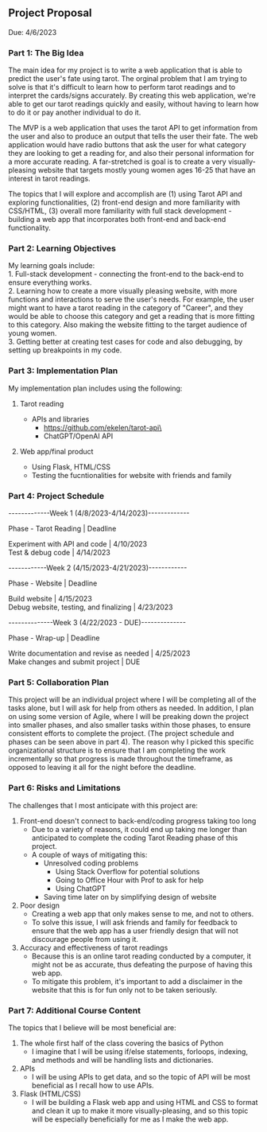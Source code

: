 ## Project Proposal
Due: 4/6/2023

<!-- The project proposal is worth 12% of the project grade.
Your proposal should contain seven parts, as specified below. The document need not be very long, but the more detail you include, the better feedback we can provide for your team: -->

<!-- The Big Idea: What is the main idea of your project? What topics will you explore and what will you accomplish? Describe your minimum viable product (MVP) and your stretch goal.
Learning Objectives: Since this is a team project, you may want to articulate both shared and individual learning goals.
Implementation Plan: This part may be somewhat ambiguous initially. You might have identified a library or a framework that you believe would be helpful for your project at this early stage. If you're uncertain about executing your project plan, provide a rough plan describing how you'll investigate this information further.
Project Schedule: You have 6 weeks (roughly) to finish the project. Draft a general timeline for your project. Depending on your project, you might be able to provide a detailed schedule or only an overview. Preparation of a longer project is also accompanied by present uncertainty, and this schedule will likely require revisions as the project progresses.
Collaboration Plan: How will you collaborate with your teammates on this project? Will you divide tasks and then incorporate them separately? Will you undertake a comprehensive pair program? Explain how you'll ensure effective team collaboration. This may also entail information on any software development methodologies you anticipate using (e.g. agile development). Be sure to clarify why you've picked this specific organizational structure.
Risks and Limitations: What do you believe is the most significant threat to this project's success?
Additional Course Content: What topics do you believe will be beneficial to your project?
The proposal must be written using markdown format. We recommend checking out https://markdown-it.github.io if you need more help with markdown syntax. You need to commit and push this proposal to your project GitHub repository. Everyone needs to submit the URL of the proposal to Canvas for grading purposes.

You should also come to class with a printed version of this proposal. We will have about 10 minutes to meet with each team. You should designate one of the two team members to take notes.

For extra reading: 150+ Pitch Deck Examples From the Most Successful Startups. -->

### Part 1: The Big Idea

The main idea for my project is to write a web application that is able to predict the user's fate using tarot. The orginal problem that I am trying to solve is that it's difficult to learn how to perform tarot readings and to interpret the cards/signs accurately. By creating this web application, we're able to get our tarot readings quickly and easily, without having to learn how to do it or pay another individual to do it.

The MVP is a web application that uses the tarot API to get information from the user and also to produce an output that tells the user their fate. The web application would have radio buttons that ask the user for what category they are looking to get a reading for, and also their personal information for a more accurate reading. A far-stretched is goal is to create a very visually-pleasing website that targets mostly young women ages 16-25 that have an interest in tarot readings.

The topics that I will explore and accomplish are (1) using Tarot API and exploring functionalities, (2) front-end design and more familiarity with CSS/HTML, (3) overall more familiarity with full stack development - building a web app that incorporates both front-end and back-end functionality.


### Part 2: Learning Objectives

My learning goals include:\
    1. Full-stack development - connecting the front-end to the back-end to ensure everything works.\
    2. Learning how to create a more visually pleasing website, with more functions and interactions to serve the user's needs. For example, the user might want to have a tarot reading in the category of "Career", and they would be able to choose this category and get a reading that is more fitting to this category. Also making the website fitting to the target audience of young women.\
    3. Getting better at creating test cases for code and also debugging, by setting up breakpoints in my code.


### Part 3: Implementation Plan

My implementation plan includes using the following:
1. Tarot reading
    - APIs and libraries
         - https://github.com/ekelen/tarot-api\
         - ChatGPT/OpenAI API

2. Web app/final product
      - Using Flask, HTML/CSS
      - Testing the fucntionalities for website with friends and family 
  

### Part 4: Project Schedule

-------------Week 1 (4/8/2023-4/14/2023)-------------

Phase - Tarot Reading | Deadline

Experiment with API and code | 4/10/2023\
Test & debug code | 4/14/2023

------------Week 2 (4/15/2023-4/21/2023)------------

Phase - Website | Deadline

Build website | 4/15/2023\
Debug website, testing, and finalizing | 4/23/2023

--------------Week 3 (4/22/2023 - DUE)--------------

Phase - Wrap-up | Deadline

Write documentation and revise as needed | 4/25/2023\
Make changes and submit project | DUE

### Part 5: Collaboration Plan

This project will be an individual project where I will be completing all of the tasks alone, but I will ask for help from others as needed. In addition, I plan on using some version of Agile, where I will be preaking down the project into smaller phases, and also smaller tasks within those phases, to ensure consistent efforts to complete the project. (The project schedule and phases can be seen above in part 4). The reason why I picked this specific organizational structure is to ensure that I am completing the work incrementally so that progress is made throughout the timeframe, as opposed to leaving it all for the night before the deadline.

### Part 6: Risks and Limitations

The challenges that I most anticipate with this project are:
1. Front-end doesn't connect to back-end/coding progress taking too long
    - Due to a variety of reasons, it could end up taking me longer than anticipated to complete the coding Tarot Reading phase of this project.
    - A couple of ways of mitigating this:
      - Unresolved coding problems
        - Using Stack Overflow for potential solutions
        - Going to Office Hour with Prof to ask for help
        - Using ChatGPT
      - Saving time later on by simplifying design of website
2. Poor design
    - Creating a web app that only makes sense to me, and not to others.
    - To solve this issue, I will ask friends and family for feedback to ensure that the web app has a user friendly design that will not discourage people from using it.
3. Accuracy and effectiveness of tarot readings
    - Because this is an online tarot reading conducted by a computer, it might not be as accurate, thus defeating the purpose of having this web app.
    - To mitigate this problem, it's important to add a disclaimer in the website that this is for fun only not to be taken seriously.

### Part 7: Additional Course Content
The topics that I believe will be most beneficial are:
1. The whole first half of the class covering the basics of Python
    - I imagine that I will be using if/else statements, forloops, indexing, and methods and will be handling lists and dictionaries.
2. APIs
    - I will be using APIs to get data, and so the topic of API will be most beneficial as I recall how to use APIs.
3. Flask (HTML/CSS)
    - I will be building a Flask web app and using HTML and CSS to format and clean it up to make it more visually-pleasing, and so this topic will be especially beneficially for me as I make the web app.
